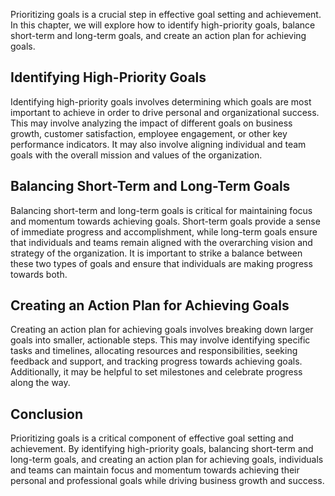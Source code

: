 
Prioritizing goals is a crucial step in effective goal setting and achievement. In this chapter, we will explore how to identify high-priority goals, balance short-term and long-term goals, and create an action plan for achieving goals.

Identifying High-Priority Goals
-------------------------------

Identifying high-priority goals involves determining which goals are most important to achieve in order to drive personal and organizational success. This may involve analyzing the impact of different goals on business growth, customer satisfaction, employee engagement, or other key performance indicators. It may also involve aligning individual and team goals with the overall mission and values of the organization.

Balancing Short-Term and Long-Term Goals
----------------------------------------

Balancing short-term and long-term goals is critical for maintaining focus and momentum towards achieving goals. Short-term goals provide a sense of immediate progress and accomplishment, while long-term goals ensure that individuals and teams remain aligned with the overarching vision and strategy of the organization. It is important to strike a balance between these two types of goals and ensure that individuals are making progress towards both.

Creating an Action Plan for Achieving Goals
-------------------------------------------

Creating an action plan for achieving goals involves breaking down larger goals into smaller, actionable steps. This may involve identifying specific tasks and timelines, allocating resources and responsibilities, seeking feedback and support, and tracking progress towards achieving goals. Additionally, it may be helpful to set milestones and celebrate progress along the way.

Conclusion
----------

Prioritizing goals is a critical component of effective goal setting and achievement. By identifying high-priority goals, balancing short-term and long-term goals, and creating an action plan for achieving goals, individuals and teams can maintain focus and momentum towards achieving their personal and professional goals while driving business growth and success.

